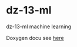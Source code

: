 # dz-13-ml
dz-13-ml machine learning

Doxygen docu see [here](https://sena-otus.github.io/dz-13-ml/index.html)
